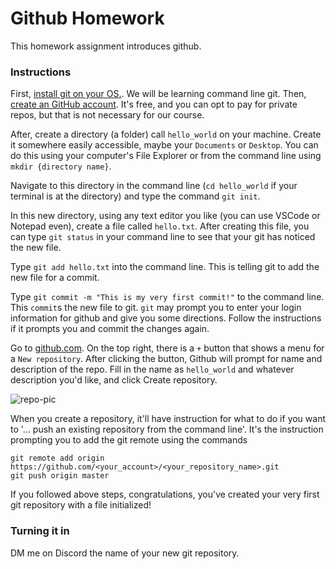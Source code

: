 # Github Homework

This homework assignment introduces github.

### Instructions

First, [install git on your OS.](https://git-scm.com/book/en/v2/Getting-Started-Installing-Git). We will be learning command line git. Then, [create an GitHub account](https://github.com/). It's free, and you can opt to pay for private repos, but that is not necessary for our course.

After, create a directory (a folder) call `hello_world` on your machine. Create it somewhere easily accessible, maybe your `Documents` or `Desktop`. You can do this using your computer's File Explorer or from the command line using `mkdir {directory name}`.

Navigate to this directory in the command line (`cd hello_world` if your terminal is at the directory) and type the command `git init`.

In this new directory, using any text editor you like (you can use VSCode or Notepad even), create a file called `hello.txt`. After creating this file, you can type `git status` in your command line to see that your git has noticed the new file.

Type `git add hello.txt` into the command line. This is telling git to add the new file for a commit.

Type `git commit -m "This is my very first commit!"` to the command line. This `commit`s the new file to git.
`git` may prompt you to enter your login information for github and give you some directions. Follow the instructions if it prompts you and commit the changes again.

Go to [github.com](https://github.com/). On the top right, there is a `+` button that shows a menu for a `New repository`. After clicking the button, Github will prompt for name and description of the repo. Fill in the name as `hello_world` and whatever description you'd like, and click Create repository.

![repo-pic](https://product.hubspot.com/hs-fs/hubfs/Git_101_Screenshot_2-1.png?width=1342&height=836&name=Git_101_Screenshot_2-1.png)

When you create a repository, it'll have instruction for what to do if you want to '... push an existing repository from the command line'. It's the instruction prompting you to add the git remote using the commands
```
git remote add origin https://github.com/<your_account>/<your_repository_name>.git
git push origin master
```

If you followed above steps, congratulations, you've created your very first git repository with a file initialized!

### Turning it in

DM me on Discord the name of your new git repository.
